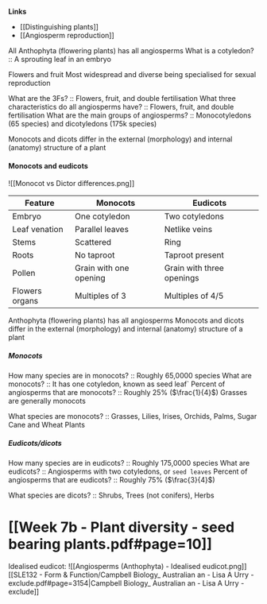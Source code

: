 **Links**
- [[Distinguishing plants]]
- [[Angiosperm reproduction]]

All Anthophyta (flowering plants) has all angiosperms
What is a cotyledon? :: A sprouting leaf in an embryo

Flowers and fruit
Most widespread and diverse being specialised for sexual reproduction

What are the 3Fs? :: Flowers, fruit, and double fertilisation
What three characteristics do all angiosperms have? :: Flowers, fruit, and double fertilisation
What are the main groups of angiosperms? :: Monocotyledons (65 species) and dicotyledons (175k species)

Monocots and dicots differ in the external (morphology) and internal (anatomy) structure of a plant
#### Monocots and eudicots
![[Monocot vs Dictor differences.png]]

| Feature        | Monocots               | Eudicots                  |
| -------------- | ---------------------- | ------------------------- |
| Embryo         | One cotyledon          | Two cotyledons            |
| Leaf venation  | Parallel leaves        | Netlike veins             |
| Stems          | Scattered              | Ring                      |
| Roots          | No taproot             | Taproot present           |
| Pollen         | Grain with one opening | Grain with three openings |
| Flowers organs | Multiples of 3         | Multiples of 4/5          |

Anthophyta (flowering plants) has all angiosperms
Monocots and dicots differ in the external (morphology) and internal (anatomy) structure of a plant
##### Monocots
How many species are in monocots? :: Roughly 65,0000 species
What are monocots? :: It has one cotyledon, known as seed leaf`
Percent of angiosperms that are monocots? :: Roughly 25% ($\frac{1}{4}$)
Grasses are generally monocots

What species are monocots? :: Grasses, Lilies, Irises, Orchids, Palms, Sugar Cane and Wheat Plants

##### Eudicots/dicots
How many species are in eudicots? :: Roughly 175,0000 species
What are eudicots? :: Angiosperms with two cotyledons, or `seed leaves`
Percent of angiosperms that are eudicots? :: Roughly 75% ($\frac{3}{4}$)

What species are dicots? :: Shrubs, Trees (not conifers), Herbs

# [[Week 7b - Plant diversity - seed bearing plants.pdf#page=10]]


Idealised eudicot:
![[Angiosperms (Anthophyta) - Idealised eudicot.png]]
[[SLE132 - Form & Function/Campbell Biology_ Australian an - Lisa A Urry -exclude.pdf#page=3154|Campbell Biology_ Australian an - Lisa A Urry -exclude]]